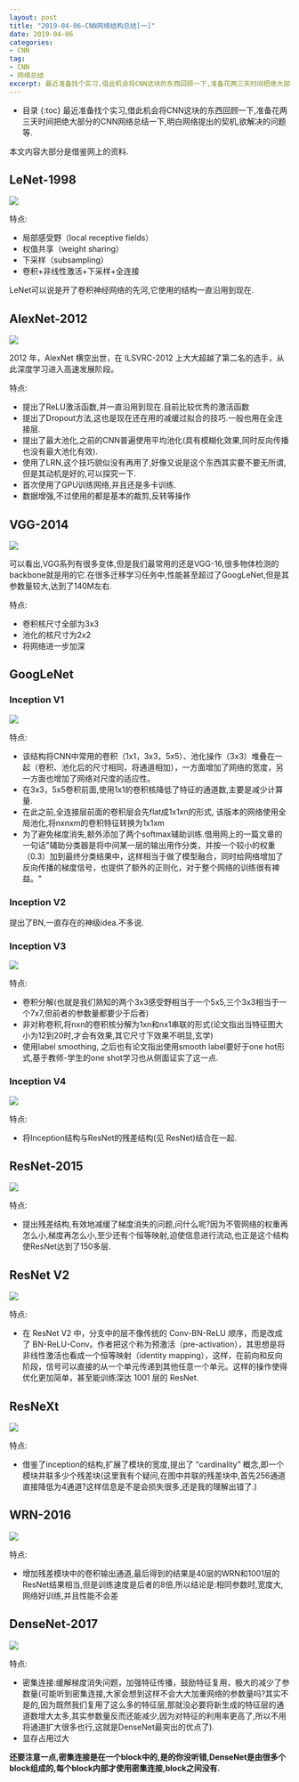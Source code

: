 ```yaml
---
layout: post
title: "2019-04-06-CNN网络结构总结[一]"
date: 2019-04-06
categories:
- CNN
tag:
- CNN
- 网络总结
excerpt: 最近准备找个实习,借此机会将CNN这块的东西回顾一下,准备花两三天时间把绝大部分的CNN网络总结一下,明白网络提出的契机,欲解决的问题等.
---
```

* 目录
{:toc}
最近准备找个实习,借此机会将CNN这块的东西回顾一下,准备花两三天时间把绝大部分的CNN网络总结一下,明白网络提出的契机,欲解决的问题等.

本文内容大部分是借鉴网上的资料.

## LeNet-1998

<img src="/assets/images/posts/CNN1/lenet.png"/>

特点:
- 局部感受野（local receptive fields）
- 权值共享（weight sharing）
- 下采样（subsampling）
- 卷积+非线性激活+下采样+全连接

LeNet可以说是开了卷积神经网络的先河,它使用的结构一直沿用到现在.

## AlexNet-2012

<img src="/assets/images/posts/CNN1/alexnet.png"/>

2012 年，AlexNet 横空出世，在 ILSVRC-2012 上大大超越了第二名的选手，从此深度学习进入高速发展阶段。

特点:
- 提出了ReLU激活函数,并一直沿用到现在.目前比较优秀的激活函数
- 提出了Dropout方法,这也是现在还在用的减缓过拟合的技巧.一般也用在全连接层.
- 提出了最大池化,之前的CNN普遍使用平均池化(具有模糊化效果,同时反向传播也没有最大池化有效).
- 使用了LRN,这个技巧貌似没有再用了,好像又说是这个东西其实要不要无所谓,但是其动机是好的,可以探究一下.
- 首次使用了GPU训练网络,并且还是多卡训练.
- 数据增强,不过使用的都是基本的裁剪,反转等操作

## VGG-2014

<img src="/assets/images/posts/CNN1/vgg.jpg"/>

可以看出,VGG系列有很多变体,但是我们最常用的还是VGG-16,很多物体检测的backbone就是用的它.在很多迁移学习任务中,性能甚至超过了GoogLeNet,但是其参数量较大,达到了140M左右.

特点:
- 卷积核尺寸全部为3x3
- 池化的核尺寸为2x2
- 将网络进一步加深

## GoogLeNet

### Inception V1

<img src="/assets/images/posts/CNN1/inception1.png"/>

特点:
- 该结构将CNN中常用的卷积（1x1，3x3，5x5）、池化操作（3x3）堆叠在一起（卷积、池化后的尺寸相同，将通道相加），一方面增加了网络的宽度，另一方面也增加了网络对尺度的适应性。
- 在3x3，5x5卷积前面,使用1x1的卷积核降低了特征的通道数,主要是减少计算量.
- 在此之前,全连接层前面的卷积层会先flat成1x1xn的形式, 该版本的网络使用全局池化,将nxnxm的卷积特征转换为1x1xm
- 为了避免梯度消失,额外添加了两个softmax辅助训练.借用网上的一篇文章的一句话"辅助分类器是将中间某一层的输出用作分类，并按一个较小的权重（0.3）加到最终分类结果中，这样相当于做了模型融合，同时给网络增加了反向传播的梯度信号，也提供了额外的正则化，对于整个网络的训练很有裨益。"

### Inception V2

提出了BN,一直存在的神级idea.不多说.

### Inception V3

<img src="/assets/images/posts/CNN1/inception2.png"/>

特点:
- 卷积分解(也就是我们熟知的两个3x3感受野相当于一个5x5,三个3x3相当于一个7x7,但前者的参数量都要少于后者)
- 非对称卷积,将nxn的卷积核分解为1xn和nx1串联的形式(论文指出当特征图大小为12到20时,才会有效果,其它尺寸下效果不明显,玄学)
- 使用label smoothing, 之后也有论文指出使用smooth label要好于one hot形式,基于教师-学生的one shot学习也从侧面证实了这一点.

### Inception V4

<img src="/assets/images/posts/CNN1/inception4.png"/>

特点:
- 将Inception结构与ResNet的残差结构(见 ResNet)结合在一起.

## ResNet-2015

<img src="/assets/images/posts/CNN1/resnet.png"/>

特点:
- 提出残差结构,有效地减缓了梯度消失的问题,问什么呢?因为不管网络的权重再怎么小,梯度再怎么小,至少还有个恒等映射,迫使信息进行流动,也正是这个结构使ResNet达到了150多层.

## ResNet V2

<img src="/assets/images/posts/CNN1/resnet2.png"/>

特点:
- 在 ResNet V2 中，分支中的层不像传统的 Conv-BN-ReLU 顺序，而是改成了 BN-ReLU-Conv。作者把这个称为预激活（pre-activation），其思想是将非线性激活也看成一个恒等映射（identity mapping），这样，在前向和反向阶段，信号可以直接的从一个单元传递到其他任意一个单元。这样的操作使得优化更加简单，甚至能训练深达 1001 层的 ResNet.

## ResNeXt

<img src="/assets/images/posts/CNN1/resnet3.png"/>

特点:
- 借鉴了inception的结构,扩展了模块的宽度,提出了 “cardinality” 概念,即一个模块并联多少个残差块(这里我有个疑问,在图中并联的残差块中,首先256通道直接降低为4通道?这样信息是不是会损失很多,还是我的理解出错了.)

## WRN-2016

<img src="/assets/images/posts/CNN1/wrn.png"/>

特点:
- 增加残差模块中的卷积输出通道,最后得到的结果是40层的WRN和1001层的ResNet结果相当,但是训练速度是后者的8倍,所以结论是:相同参数时,宽度大,网络好训练,并且性能不会差

## DenseNet-2017

<img src="/assets/images/posts/CNN1/densenet.jpg"/>

特点:
- 密集连接:缓解梯度消失问题，加强特征传播，鼓励特征复用，极大的减少了参数量(可能听到密集连接,大家会想到这样不会大大加重网络的参数量吗?其实不是的,因为既然我们复用了这么多的特征层,那就没必要将新生成的特征层的通道数增大太多,其实参数量反而还能减少,因为对特征的利用率更高了,所以不用将通道扩大很多也行,这就是DenseNet最突出的优点了).
- 显存占用过大

**还要注意一点,密集连接是在一个block中的,是的你没听错,DenseNet是由很多个block组成的,每个block内部才使用密集连接,block之间没有.**

